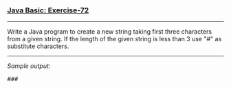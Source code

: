 ### [Java Basic: Exercise-72](https://www.w3resource.com/java-exercises/basic/java-basic-exercise-72.php)

***
<p>Write a Java program to create a new string taking first three characters from a given string. If the length of the given string is less than 3 use "#" as substitute characters.</p>

***
_Sample output:_
<pre class="output">###
</pre>